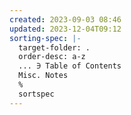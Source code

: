 ```yaml
---
created: 2023-09-03 08:46
updated: 2023-12-04T09:12
sorting-spec: |-
  target-folder: .
  order-desc: a-z
  ... ∋ Table of Contents
  Misc. Notes
  %
  sortspec
---
```

